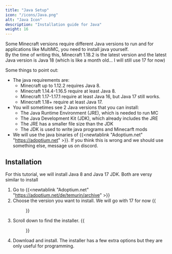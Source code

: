 ```yaml
---
title: "Java Setup"
icon: "/icons/Java.png"
alt: "Java Icon"
description: "Installation guide for Java"
weight: 16
---
```

Some Minecraft versions require different Java versions to run and for applications like MultiMC, you need to install java yourself.  
By the time of writing this, Minecraft 1.18.2 is the latest version and the latest Java version is Java 18 (which is like a month old... I will still use 17 for now)
  
Some things to point out:
* The java requirements are:
  * Minecraft up to 1.12.2 requires Java 8.  
  * Minecraft 1.14.4-1.16.5 require at least Java 8.
  * Minecraft 1.17-1.17.1 require at least Java 16, but Java 17 still works.
  * Minecraft 1.18+ require at least Java 17.
* You will sometimes see 2 Java versions that you can install:
  * The Java Runtime Environment (JRE), which is needed to run MC
  * The Java Development Kit (JDK), which already includes the JRE
  * The JRE has a smaller file size than the JDK
  * The JDK is used to write java programs and Minecarft mods
* We will use the java binaries of {{<newtablink "Adoptium.net" "https://adoptium.net" >}}. If you think this is wrong and we should use something else, message us on discord.

## Installation
For this tutorial, we will install Java 8 and Java 17 JDK. Both are versy similar to install

1. Go to {{<newtablink "Adoptium.net" "https://adoptium.net/de/temurin/archive" >}}
2. Choose the version you want to install. We will go with 17 for now
{{<figure class="screenshot" src="chrome_UXmlSQbVyQ.png">}}
3. Scroll down to find the installer.
{{<figure class="screenshot" src="chrome_WtSPMBV6XW.png">}}
4. Download and install. The installer has a few extra options but they are only useful for programming.